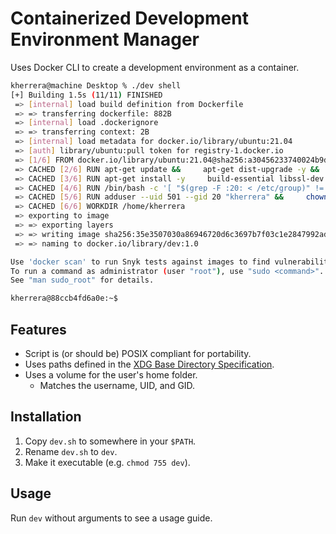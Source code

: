 Containerized Development Environment Manager
=============================================

Uses Docker CLI to create a development environment as a container.

```sh
kherrera@machine Desktop % ./dev shell
[+] Building 1.5s (11/11) FINISHED                                                                                       
 => [internal] load build definition from Dockerfile                                                                0.0s
 => => transferring dockerfile: 882B                                                                                0.0s
 => [internal] load .dockerignore                                                                                   0.0s
 => => transferring context: 2B                                                                                     0.0s
 => [internal] load metadata for docker.io/library/ubuntu:21.04                                                     1.3s
 => [auth] library/ubuntu:pull token for registry-1.docker.io                                                       0.0s
 => [1/6] FROM docker.io/library/ubuntu:21.04@sha256:a30456233740024b9d297f5bcaa7439446a97bc59b25cadcdae829c334827  0.0s
 => CACHED [2/6] RUN apt-get update &&     apt-get dist-upgrade -y &&     apt-get autoclean &&     apt-get autorem  0.0s
 => CACHED [3/6] RUN apt-get install -y     build-essential libssl-dev pkg-config     curl git gnupg2 sudo unzip v  0.0s
 => CACHED [4/6] RUN /bin/bash -c '[ "$(grep -F :20: < /etc/group)" != "" ] ||     addgroup --gid 20 "staff"'       0.0s
 => CACHED [5/6] RUN adduser --uid 501 --gid 20 "kherrera" &&     chown -R "kherrera:staff" "/home/kherrera" &&     0.0s
 => CACHED [6/6] WORKDIR /home/kherrera                                                                             0.0s
 => exporting to image                                                                                              0.0s
 => => exporting layers                                                                                             0.0s
 => => writing image sha256:35e3507030a86946720d6c3697b7f03c1e2847992ad8b7a8a0be3f4d103f4818                        0.0s
 => => naming to docker.io/library/dev:1.0                                                                          0.0s

Use 'docker scan' to run Snyk tests against images to find vulnerabilities and learn how to fix them
To run a command as administrator (user "root"), use "sudo <command>".
See "man sudo_root" for details.

kherrera@88ccb4fd6a0e:~$ 
```

Features
--------

- Script is (or should be) POSIX compliant for portability.
- Uses paths defined in the [XDG Base Directory Specification](https://specifications.freedesktop.org/basedir-spec/basedir-spec-latest.html).
- Uses a volume for the user's home folder.
    - Matches the username, UID, and GID.

Installation
------------

1. Copy `dev.sh` to somewhere in your `$PATH`.
2. Rename `dev.sh` to `dev`.
3. Make it executable (e.g. `chmod 755 dev`).

Usage
-----

Run `dev` without arguments to see a usage guide.
